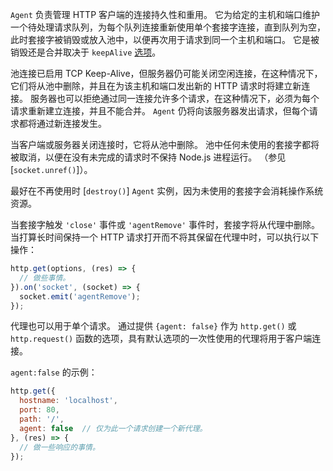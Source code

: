 <!-- YAML
added: v0.3.4
-->

`Agent` 负责管理 HTTP 客户端的连接持久性和重用。
它为给定的主机和端口维护一个待处理请求队列，为每个队列连接重新使用单个套接字连接，直到队列为空，此时套接字被销毁或放入池中，以便再次用于请求到同一个主机和端口。
它是被销毁还是合并取决于 `keepAlive` [选项](#http_new_agent_options)。

池连接已启用 TCP Keep-Alive，但服务器仍可能关闭空闲连接，在这种情况下，它们将从池中删除，并且在为该主机和端口发出新的 HTTP 请求时将建立新连接。
服务器也可以拒绝通过同一连接允许多个请求，在这种情况下，必须为每个请求重新建立连接，并且不能合并。
`Agent` 仍将向该服务器发出请求，但每个请求都将通过新连接发生。

当客户端或服务器关闭连接时，它将从池中删除。
池中任何未使用的套接字都将被取消，以便在没有未完成的请求时不保持 Node.js 进程运行。 
（参见 [`socket.unref()`]）。


最好在不再使用时 [`destroy()`] `Agent` 实例，因为未使用的套接字会消耗操作系统资源。

当套接字触发 `'close'` 事件或 `'agentRemove'` 事件时，套接字将从代理中删除。
当打算长时间保持一个 HTTP 请求打开而不将其保留在代理中时，可以执行以下操作：

```js
http.get(options, (res) => {
  // 做些事情。
}).on('socket', (socket) => {
  socket.emit('agentRemove');
});
```

代理也可以用于单个请求。
通过提供 `{agent: false}` 作为 `http.get()` 或 `http.request()` 函数的选项，具有默认选项的一次性使用的代理将用于客户端连接。

`agent:false` 的示例：

```js
http.get({
  hostname: 'localhost',
  port: 80,
  path: '/',
  agent: false  // 仅为此一个请求创建一个新代理。
}, (res) => {
  // 做一些响应的事情。
});
```

